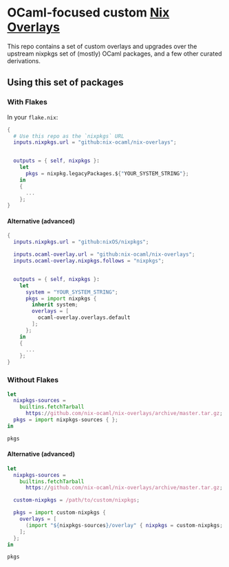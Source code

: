 # OCaml-focused custom [Nix Overlays](https://nixos.wiki/wiki/Overlays)

This repo contains a set of custom overlays and upgrades over the upstream
nixpkgs set of (mostly) OCaml packages, and a few other curated derivations.

## Using this set of packages

### With Flakes

In your `flake.nix`:

```nix
{
  # Use this repo as the `nixpkgs` URL
  inputs.nixpkgs.url = "github:nix-ocaml/nix-overlays";


  outputs = { self, nixpkgs }:
    let
      pkgs = nixpkg.legacyPackages.${"YOUR_SYSTEM_STRING"};
    in
    {
      ...
    };
}
```

#### Alternative (advanced)

```nix
{
  inputs.nixpkgs.url = "github:nixOS/nixpkgs";

  inputs.ocaml-overlay.url = "github:nix-ocaml/nix-overlays";
  inputs.ocaml-overlay.nixpkgs.follows = "nixpkgs";


  outputs = { self, nixpkgs }:
    let
      system = "YOUR_SYSTEM_STRING";
      pkgs = import nixpkgs {
        inherit system;
        overlays = [
          ocaml-overlay.overlays.default
        ];
      };
    in
    {
      ...
    };
}
```

### Without Flakes

```nix
let
  nixpkgs-sources =
    builtins.fetchTarball
      https://github.com/nix-ocaml/nix-overlays/archive/master.tar.gz;
  pkgs = import nixpkgs-sources { };
in

pkgs
```

#### Alternative (advanced)

```nix
let
  nixpkgs-sources =
    builtins.fetchTarball
      https://github.com/nix-ocaml/nix-overlays/archive/master.tar.gz;

  custom-nixpkgs = /path/to/custom/nixpkgs;

  pkgs = import custom-nixpkgs {
    overlays = [
      (import "${nixpkgs-sources}/overlay" { nixpkgs = custom-nixpkgs; })
    ];
  };
in

pkgs
```
